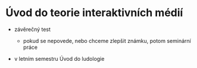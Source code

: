 # Úvod do teorie interaktivních médií
  * závěrečný test
    * pokud se nepovede, nebo chceme zlepšit známku, potom seminární práce

  * v letním semestru Úvod do ludologie
